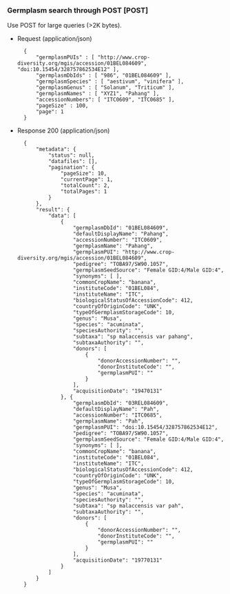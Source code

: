 ### Germplasm search through POST [POST]

Use POST for large queries (>2K bytes).

+ Request (application/json)

        {
            "germplasmPUIs" : [ "http://www.crop-diversity.org/mgis/accession/01BEL084609", "doi:10.15454/328757862534E12" ],
            "germplasmDbIds" : [ "986", "01BEL084609" ],
            "germplasmSpecies" : [ "aestivum", "vinifera" ],
            "germplasmGenus" : [ "Solanum", "Triticum" ],
            "germplasmNames" : [ "XYZ1", "Pahang" ],
            "accessionNumbers": [ "ITC0609", "ITC0685" ],
            "pageSize" : 100,
            "page": 1
        }

+ Response 200 (application/json)

        {
            "metadata": {
                "status": null,
                "datafiles": [],
                "pagination": {
                    "pageSize": 10,
                    "currentPage": 1,
                    "totalCount": 2,
                    "totalPages": 1
                }
            },
            "result": {
                "data": [
                    {
                        "germplasmDbId": "01BEL084609",
                        "defaultDisplayName": "Pahang",
                        "accessionNumber": "ITC0609",
                        "germplasmName": "Pahang",
                        "germplasmPUI": "http://www.crop-diversity.org/mgis/accession/01BEL084609",
                        "pedigree": "TOBA97/SW90.1057",
                        "germplasmSeedSource": "Female GID:4/Male GID:4",
                        "synonyms": [ ],
                        "commonCropName": "banana",
                        "instituteCode": "01BEL084",
                        "instituteName": "ITC",
                        "biologicalStatusOfAccessionCode": 412,
                        "countryOfOriginCode": "UNK",
                        "typeOfGermplasmStorageCode": 10,
                        "genus": "Musa",
                        "species": "acuminata",
                        "speciesAuthority": "",
                        "subtaxa": "sp malaccensis var pahang",
                        "subtaxaAuthority": "",
                        "donors": [
                            {
                                "donorAccessionNumber": "",
                                "donorInstituteCode": "",
                                "germplasmPUI": ""
                            }
                        ],
                        "acquisitionDate": "19470131"
                    }, {
                        "germplasmDbId": "03REL084609",
                        "defaultDisplayName": "Pah",
                        "accessionNumber": "ITC0685",
                        "germplasmName": "Pah",
                        "germplasmPUI": "doi:10.15454/328757862534E12",
                        "pedigree": "TOBA97/SW90.1057",
                        "germplasmSeedSource": "Female GID:4/Male GID:4",
                        "synonyms": [ ],
                        "commonCropName": "banana",
                        "instituteCode": "01BEL084",
                        "instituteName": "ITC",
                        "biologicalStatusOfAccessionCode": 412,
                        "countryOfOriginCode": "UNK",
                        "typeOfGermplasmStorageCode": 10,
                        "genus": "Musa",
                        "species": "acuminata",
                        "speciesAuthority": "",
                        "subtaxa": "sp malaccensis var pah",
                        "subtaxaAuthority": "",
                        "donors": [
                            {
                                "donorAccessionNumber": "",
                                "donorInstituteCode": "",
                                "germplasmPUI": ""
                            }
                        ],
                        "acquisitionDate": "19770131"
                    }
                ]
            }
        }
